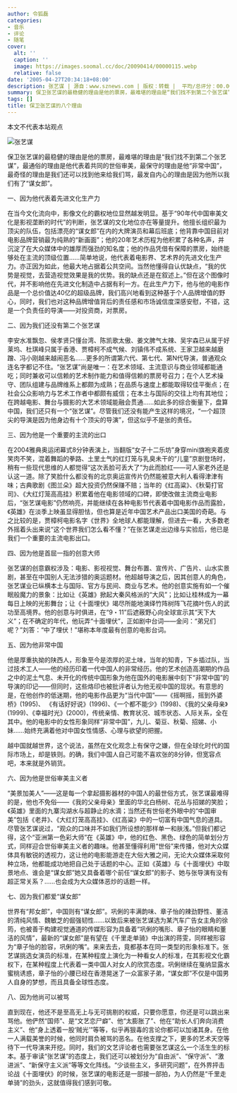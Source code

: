 ```yaml
---
author: 令狐磊
categories:
- 音乐
- 评论
- 随笔
cover:
  alt: ''
  caption: ''
  image: https://images.soomal.cc/doc/20090414/00000115.webp
  relative: false
date: '2005-04-27T20:34:18+08:00'
description: 张艺谋 | 源自：www.sznews.com | 版权：转载 |  平均/总评分：00.00/0
summary: 保卫张艺谋的最稳健的理由是他的票房，最难堪的理由是“我们找不到第二个张艺谋”，最通俗的理由是他代表着共同的世俗审美，最保守的理由是他“非常中国”，最奇怪的理由是我们还可以找到他来给我们骂，最发自内心的理由是因为他所以我们有了“谋女郎”。
tags: []
title: 保卫张艺谋的八个理由
---
```


本文不代表本站观点

![张艺谋](https://images.soomal.cc/doc/20090414/00000115.webp)



保卫张艺谋的最稳健的理由是他的票房，最难堪的理由是“我们找不到第二个张艺谋”，最通俗的理由是他代表着共同的世俗审美，最保守的理由是他“非常中国”，最奇怪的理由是我们还可以找到他来给我们骂，最发自内心的理由是因为他所以我们有了“谋女郎”。

一、因为他代表着先进文化生产力

在当今文化流向中，影像文化的霸权地位显然越发明显。基于“90年代中国审美文化是影视垄断的时代”的判断，张艺谋的文化地位亦在等量提升。他擅长组织最为顶尖的队伍，包括漂亮的“谋女郎”在内的大牌演员和幕后班底；他背靠中国目前对电影品牌营销最为纯熟的“新画面”；他的20年艺术历程为他积累了各种名声，并沉淀了在大众媒体中的雄厚而强劲的知名度；他的作品凭借有保障的票房，始终能够处在主流的顶级位置……简单地说，他代表着电影界、艺术界的先进文化生产力。亦正因为如此，他最大地占据着公共空间。当然他懂得自认优缺点，“我的优势是视觉，去营造视觉效果是我的优势。我的缺点还是在叙述上。”但在这个图像时代，并不影响他在先进文化制造中占据有利一方。在此生产力下，他与他的电影作品是一个总价值达40亿的超级品牌，我们高兴地看到这种基于个人品牌增值的野心，同时，我们也对这种品牌增值背后的责任感和市场诚信度深感安慰，不错，这是一个负责任的导演――对投资商，对票房。

二、因为我们还没有第二个张艺谋

李安水准飘忽、侯孝贤只懂台湾、陈凯歌太傲、姜文脾气太辣、吴宇森已从属于好莱坞、杜琪峰只属于香港、贾樟柯不成气候、刘镇伟不成系统、王家卫越来越磨蹭、冯小刚越来越闹恶名……更多的所谓第六代、第七代、第N代导演，普通观众连名字都记不住。“张艺谋”尚是唯一：在艺术领域、主流意识与商业领域都能通吃；同时兼收可以信赖的艺术制作能力和值得信赖的票房号召力；在个人艺术操守、团队组建与品牌维系上都颇为成熟；在品质与速度上都能取得较佳平衡点；在社会公众影响力与艺术工作者中都颇有威信；在本土与国际的交往上均有其地位；在跨越电影、舞台与摄影的大艺术领域能融会贯通……如此多的综合衡量下，盘算中国，我们还只有一个“张艺谋”。尽管我们还没有能产生这样的境况，“一个超顶尖的导演是因为他身边有十个顶尖的导演”，但这似乎不是张的责任。

三、因为他是一个重要的主流的出口

在2004雅典奥运闭幕式8分钟表演上，当翻版“女子十二乐坊”身穿mini旗袍夹着皮笑肉不笑，混着舞蹈的拳路、土里土气的红灯笼与乳臭未干的“儿童”京剧登场时，稍有一些现代思维的人都觉得“这次丢脸可丢大了”为此而脸红――可人家老外还是认这一道。除了笑脸什么都没有的北京奥运宣传片仍然能被意大利人看得津津有味；古典歌剧《图兰朵》超大投资仍然保赚不赔；当年的《红高粱》、《秋菊打官司》、《大红灯笼高高挂》积累着他在电影领域的口碑，即使改做主流商业电影后，“张艺谋电影”仍然响亮，并能继续在各种电影节代表着中国电影作品而露脸，《英雄》在淡季上映虽显得胆怯，但也算是近年中国艺术产品出口美国的奇葩。与之比较的是，贾樟柯电影名字《世界》全地球人都能理解，但进去一看，大多数老外摇着头出来说“这个世界我们怎么看不懂？”在张艺谋走出边缘与实验后，他已是我们一个重要的主流电影出口。

四、因为他是首屈一指的创意大师

张艺谋的创意霸权涉及：电影、影视视觉、舞台布置、宣传片、广告片、山水实景剧，甚至在中国别人无法涉猎的奥运题材。他超越导演之后，因其创意人的角色，张艺谋业已纵横本土与国际、官方与民间、商业与艺术。他的创意实施有如一个催眠般魔力的景象：比如让《英雄》掀起大秦风格派的“大风”；比如让桂林成为一幕每日上映的光影舞台；让《十面埋伏》竭尽所能地演绎竹阵树阵飞花摘叶伤人的武功至高境界。他的创意与时俱进，在“9・11”后遮蔽野心向全球宣示其“天下大义”；在不确定的年代，他玩弄“十面埋伏”，正如剧中台词――金问：“弟兄们呢？”刘答：“中了埋伏！”堪称本年度最有创意的电影台词。

五、因为他非常中国

他是厚重执拗的陕西人，形象至今是浓厚的泥土味，当年的知青，下乡插过队，当过技术工人――他的经历印着一代中国人的非常经历。他的艺术创造高潮期的作品之中的泥土气息、未开化的传统中国形象为他在国外的电影展中刻下“非常中国”的导演的印记――但同时，这些烙印也被批评者认为他无视中国的现状。有意思的是，在他创作的低迷期，他的电影作品更为“当代中国”――《摇啊摇，摇到外婆桥》(1995)、 《有话好好说》(1996)、《一个都不能少》(1998)、《我的父亲母亲》(1999)、《幸福时光》(2000)，传统亲情、教育状况、城市状态、人际关系，全在其中。他的电影中的女性形象同样“非常中国”，九儿、菊豆、秋菊、招娣、小妹……始终充满着他对中国女性情感、心理与欲望的把握。

越中国就越世界，这个说法，虽然在文化观念上有保守之嫌，但在全球化时代的国际市场上，却是铁则。的确，我们中国人自己可能不喜欢张的8分钟，但宽容点吧，本来就是外销货。

六、因为他是世俗审美主义者

“美景加美人”――这是每一个拿起摄影器材的中国人的最世俗方式，张艺谋最难得的是，他也不免俗――《我的父亲母亲》里面的华北白杨树、花丛与招娣的笑脸；《英雄》里面的九寨沟湖水与超静止的水滴；当然还有世俗老外眼中的“中国审美”包括《老井》、《大红灯笼高高挂》、《红高粱》中的一切富有中国气息的道具。尽管张艺谋说过，“观众的口味并不如我们所设想的那样单一和肤浅。”但我们都记得，这个“亚洲第一色彩大师”在《英雄》中，他的红色、黑色、绿色的简单划分方式，同样迎合世俗审美主义者的趣味。他甚至懂得利用“世俗”来传播，他对大众媒体具有敏锐的透视力，这让他的电影能游走在大俗大雅之间，无论大众媒体采取何种立场，他都能成功地把自己处于话题的中心。正如《英雄》与《十面埋伏》中取景地点、谁会是“谋女郎”她又具备着哪个前任“谋女郎”的影子、她与张导演有没有超正常关系？……也会成为大众媒体恶炒的话题一样。

七、因为我们都爱“谋女郎”

世界有“邦女郎”，中国则有“谋女郎”。巩俐的丰满韵味、章子怡的辣劲野性、董洁的清纯风情、魏敏芝的倔强韧性……以致后来被张艺谋选为某汽车广告女主角的徐筠，也被善于构建视觉通道的传媒形容为具备着“巩俐的嘴形、章子怡的眼睛和董洁的风情”，最新的“谋女郎”是有望在《千里走单骑》中出演的蒋雯，同样被形容为“章子怡的脸容，巩俐的嘴”。来来去去，竟都基本在同一类型的形象标准下。张艺谋挑选女演员的标准，在某种程度上演化为一种看女人的标准，在其影视文化霸权下，在某种程度上代表着一类中国人对女人的欣赏态度。巩俐继续在戛纳显露水蜜桃诱惑，章子怡的小腰已经在香港晃迷了一众富家子弟，“谋女郎”不仅是中国男人自身的梦想，而且具备全球性态度。

八、因为他尚可以被骂

直到现在，他还不是至高无上与无可挑剔的权威，只要你愿意，你还是可以跳出来骂他。他俨然“国师”、是“文艺恋尸癖”、他“太膨胀了”、他在“助长人们奔向消费主义”、他“身上透着一股‘贼光’”等等，似乎再狠毒的言论你都可以加诸其身。在他一人满载美誉的时候，他同时肩负被骂的恶名。在他支撑之下，更多的艺术天空等待下一代导演来开挖。同时，我们的文艺评论者也需要张艺谋这么一个活生生的标本。基于审读“张艺谋”的态度上，我们还可以被划分为“自由派”、“保守派”、“激进派”、“新保守主义派”等等文化阵线。“少谈些主义，多研究问题”，在外界抨击论战《十面埋伏》的时候，张艺谋的电影还是一部接一部拍，为人仍然是“千里走单骑”的劲头，这就值得我们感到可敬。